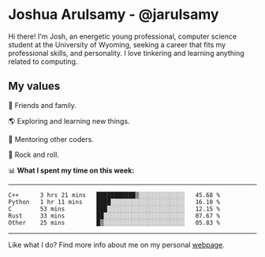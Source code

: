 # Joshua Arulsamy - @jarulsamy

Hi there! I'm Josh, an energetic young professional, computer science student at the University of Wyoming, seeking a career that fits my professional skills, and personality. I love tinkering and learning anything related to computing.

## My values

:yellow_heart: Friends and family.

:earth_americas: Exploring and learning new things.

:book: Mentoring other coders.

:guitar: Rock and roll.

:bar_chart: **What I spent my time on this week:**

------
<!--START_SECTION:waka-->
```text
C++      3 hrs 21 mins   ███████████▒░░░░░░░░░░░░░   45.68 % 
Python   1 hr 11 mins    ████░░░░░░░░░░░░░░░░░░░░░   16.10 % 
C        53 mins         ███░░░░░░░░░░░░░░░░░░░░░░   12.15 % 
Rust     33 mins         ██░░░░░░░░░░░░░░░░░░░░░░░   07.67 % 
Other    25 mins         █▒░░░░░░░░░░░░░░░░░░░░░░░   05.83 % 
```
<!--END_SECTION:waka-->
------

Like what I do? Find more info about me on my personal [webpage](https://arulsamy.me).

